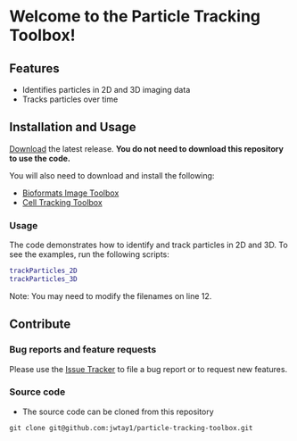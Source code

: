 # Welcome to the Particle Tracking Toolbox!

## Features
- Identifies particles in 2D and 3D imaging data
- Tracks particles over time

## Installation and Usage

[Download](https://github.com/jwtay1/particle-tracking-toolbox/releases) the latest release. **You do not need to download this repository to use the code.** 

You will also need to download and install the following:

* [Bioformats Image Toolbox](https://github.com/Biofrontiers-ALMC/bioformats-matlab/releases)
* [Cell Tracking Toolbox](https://github.com/Biofrontiers-ALMC/cell-tracking-toolbox/releases)

### Usage

The code demonstrates how to identify and track particles in 2D and 3D. To see the examples, run the following scripts:

```matlab
trackParticles_2D
trackParticles_3D
```

Note: You may need to modify the filenames on line 12.

## Contribute

### Bug reports and feature requests

Please use the [Issue Tracker](https://github.com/jwtay1/particle-tracking-toolbox/issues) to file a bug report or to request new features.

### Source code

- The source code can be cloned from this repository
```git
git clone git@github.com:jwtay1/particle-tracking-toolbox.git
```

